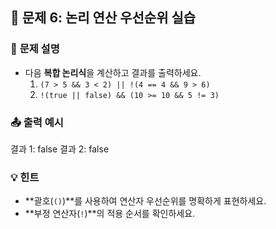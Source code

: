 ## 🚀 **문제 6: 논리 연산 우선순위 실습**

### 📝 **문제 설명**
- 다음 **복합 논리식**을 계산하고 결과를 출력하세요.
    1. `(7 > 5 && 3 < 2) || !(4 == 4 && 9 > 6)`
    2. `!(true || false) && (10 >= 10 && 5 != 3)`

### 📤 **출력 예시**
결과 1: false 결과 2: false


### 💡 **힌트**
- **괄호(`()`)**를 사용하여 연산자 우선순위를 명확하게 표현하세요.
- **부정 연산자(`!`)**의 적용 순서를 확인하세요.
